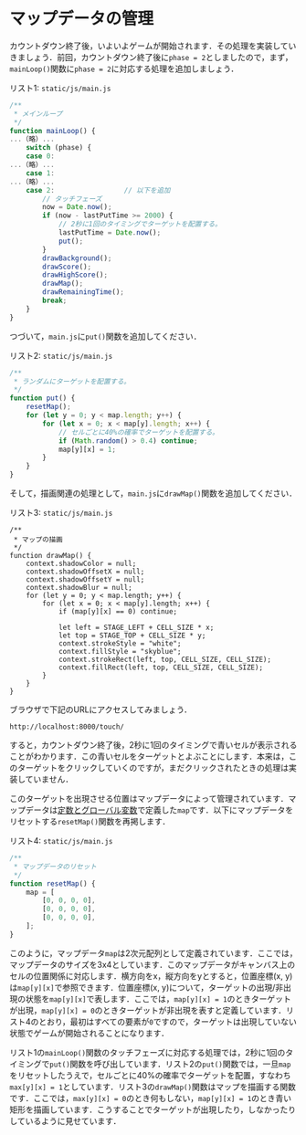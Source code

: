 # マップデータの管理

カウントダウン終了後，いよいよゲームが開始されます．その処理を実装していきましょう．前回，カウントダウン終了後に`phase = 2`としましたので，まず，`mainLoop()`関数に`phase = 2`に対応する処理を追加しましょう．

リスト1: `static/js/main.js`
```js
/**
 * メインループ
 */
function mainLoop() {
...（略）...
    switch (phase) {
    case 0:
...（略）...
    case 1:
...（略）...
    case 2:                 // 以下を追加
        // タッチフェーズ
        now = Date.now();
        if (now - lastPutTime >= 2000) {
            // 2秒に1回のタイミングでターゲットを配置する。
            lastPutTime = Date.now();
            put();
        }
        drawBackground();
        drawScore();
        drawHighScore();
        drawMap();
        drawRemainingTime();
        break;
    }
}
```

つづいて，`main.js`に`put()`関数を追加してください．

リスト2: `static/js/main.js`
```js
/**
 * ランダムにターゲットを配置する。
 */
function put() {
    resetMap();
    for (let y = 0; y < map.length; y++) {
        for (let x = 0; x < map[y].length; x++) {
            // セルごとに40%の確率でターゲットを配置する。
            if (Math.random() > 0.4) continue;
            map[y][x] = 1;
        }
    }
}
```

そして，描画関連の処理として，`main.js`に`drawMap()`関数を追加してください．

リスト3: `static/js/main.js`
```
/**
 * マップの描画
 */
function drawMap() {
    context.shadowColor = null;
    context.shadowOffsetX = null;
    context.shadowOffsetY = null;
    context.shadowBlur = null;
    for (let y = 0; y < map.length; y++) {
        for (let x = 0; x < map[y].length; x++) {
            if (map[y][x] == 0) continue;

            let left = STAGE_LEFT + CELL_SIZE * x;
            let top = STAGE_TOP + CELL_SIZE * y;
            context.strokeStyle = "white";
            context.fillStyle = "skyblue";
            context.strokeRect(left, top, CELL_SIZE, CELL_SIZE);
            context.fillRect(left, top, CELL_SIZE, CELL_SIZE);
        }
    }
}
```

ブラウザで下記のURLにアクセスしてみましょう．

`http://localhost:8000/touch/`

すると，カウントダウン終了後，2秒に1回のタイミングで青いセルが表示されることがわかります．この青いセルをターゲットとよぶことにします．本来は，このターゲットをクリックしていくのですが，まだクリックされたときの処理は実装していません．

このターゲットを出現させる位置はマップデータによって管理されています．マップデータは<a href="../webgame12">定数とグローバル変数</a>で定義した`map`です．以下にマップデータをリセットする`resetMap()`関数を再掲します．

リスト4: `static/js/main.js`
```js
/**
 * マップデータのリセット
 */
function resetMap() {
    map = [
        [0, 0, 0, 0],
        [0, 0, 0, 0],
        [0, 0, 0, 0],
    ];
}
```

このように，マップデータ`map`は2次元配列として定義されています．ここでは，マップデータのサイズを3x4としています．このマップデータがキャンバス上のセルの位置関係に対応します．横方向をx，縦方向をyとすると，位置座標(x, y)は`map[y][x]`で参照できます．位置座標(x, y)について，ターゲットの出現/非出現の状態を`map[y][x]`で表します．ここでは，`map[y][x] = 1`のときターゲットが出現，`map[y][x] = 0`のときターゲットが非出現を表すと定義しています．リスト4のとおり，最初はすべての要素が`0`ですので，ターゲットは出現していない状態でゲームが開始されることになります．

リスト1の`mainLoop()`関数のタッチフェーズに対応する処理では，2秒に1回のタイミングで`put()`関数を呼び出しています．リスト2の`put()`関数では，一旦`map`をリセットしたうえで，セルごとに40%の確率でターゲットを配置，すなわち`max[y][x] = 1`としています．リスト3の`drawMap()`関数はマップを描画する関数です．ここでは，`max[y][x] = 0`のとき何もしない，`map[y][x] = 1`のとき青い矩形を描画しています．こうすることでターゲットが出現したり，しなかったりしているように見せています．
